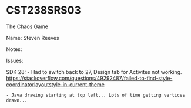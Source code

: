 # CST238SRS03  
The Chaos Game  

Name:  Steven Reeves

Notes:  

Issues:  

SDK 28:
	- Had to switch back to 27, Design tab for Activites not working.
	https://stackoverflow.com/questions/49292487/failed-to-find-style-coordinatorlayoutstyle-in-current-theme
	
	- Java drawing starting at top left... Lots of time getting vertices drawn...